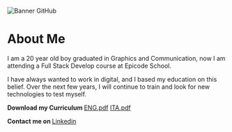![Banner GitHub](https://github.com/andbardii/andbardii/assets/126244632/9936cf3c-d98b-4c3d-b0ea-1a80fb5cdd7d)

# About Me
I am a 20 year old boy graduated in Graphics and Communication, now I am attending a Full Stack Develop course at Epicode School.

I have always wanted to work in digital, and I based my education on this belief. Over the next few years, I will continue to train and look for new technologies to test myself.

<b> Download my Curriculum </b>
[ENG.pdf](https://github.com/andbardii/andbardii/files/12503460/Curriculum.ENG.pdf)
[ ITA.pdf](https://github.com/andbardii/andbardii/files/12503462/Curriculum.ITA.pdf)


<b> Contact me on </b>
[Linkedin](https://www.linkedin.com/in/andbardii)
